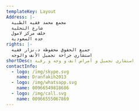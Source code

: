```yaml
---
templateKey: Layout
Address: |-
  مجمع محمد فقيه الطبية
  شارع التحلية
  خلف مركز لامول
  جده السعودية
rights: |-
  جميع الحقوق محفوظة د.نزار فقيه 
  استشاري جراحة تجميل الأنف والوجه
shortDesc: استشاري تجميل و أمراض انف و وجه و رقبة
contactInfo:
  - logo: /img/skype.svg
    name: Dranfakih2013
  - logo: /img/whatsapp.svg
    name: 00966549818686
  - logo: /img/call.svg
    name: 00966555067869
---
```


